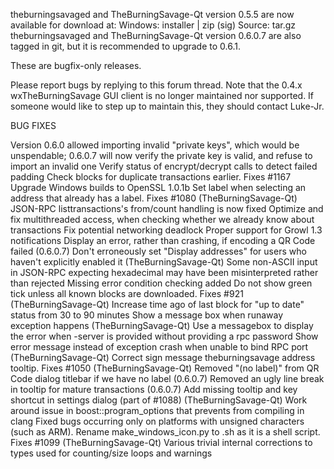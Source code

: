 theburningsavaged and TheBurningSavage-Qt version 0.5.5 are now available for download at:
Windows: installer | zip (sig)
Source: tar.gz
theburningsavaged and TheBurningSavage-Qt version 0.6.0.7 are also tagged in git, but it is recommended to upgrade to 0.6.1.

These are bugfix-only releases.

Please report bugs by replying to this forum thread. Note that the 0.4.x wxTheBurningSavage GUI client is no longer maintained nor supported. If someone would like to step up to maintain this, they should contact Luke-Jr.

BUG FIXES

Version 0.6.0 allowed importing invalid "private keys", which would be unspendable; 0.6.0.7 will now verify the private key is valid, and refuse to import an invalid one
Verify status of encrypt/decrypt calls to detect failed padding
Check blocks for duplicate transactions earlier. Fixes #1167
Upgrade Windows builds to OpenSSL 1.0.1b
Set label when selecting an address that already has a label. Fixes #1080 (TheBurningSavage-Qt)
JSON-RPC listtransactions's from/count handling is now fixed
Optimize and fix multithreaded access, when checking whether we already know about transactions
Fix potential networking deadlock
Proper support for Growl 1.3 notifications
Display an error, rather than crashing, if encoding a QR Code failed (0.6.0.7)
Don't erroneously set "Display addresses" for users who haven't explicitly enabled it (TheBurningSavage-Qt)
Some non-ASCII input in JSON-RPC expecting hexadecimal may have been misinterpreted rather than rejected
Missing error condition checking added
Do not show green tick unless all known blocks are downloaded. Fixes #921 (TheBurningSavage-Qt)
Increase time ago of last block for "up to date" status from 30 to 90 minutes
Show a message box when runaway exception happens (TheBurningSavage-Qt)
Use a messagebox to display the error when -server is provided without providing a rpc password
Show error message instead of exception crash when unable to bind RPC port (TheBurningSavage-Qt)
Correct sign message theburningsavage address tooltip. Fixes #1050 (TheBurningSavage-Qt)
Removed "(no label)" from QR Code dialog titlebar if we have no label (0.6.0.7)
Removed an ugly line break in tooltip for mature transactions (0.6.0.7)
Add missing tooltip and key shortcut in settings dialog (part of #1088) (TheBurningSavage-Qt)
Work around issue in boost::program_options that prevents from compiling in clang
Fixed bugs occurring only on platforms with unsigned characters (such as ARM).
Rename make_windows_icon.py to .sh as it is a shell script. Fixes #1099 (TheBurningSavage-Qt)
Various trivial internal corrections to types used for counting/size loops and warnings
